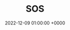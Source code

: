 ---
layout: none
title: "SOS"
artist: "SZA"
secondary_artists: ""
art: "sza-sos.jpg"
spotify_url: https://open.spotify.com/album/07w0rG5TETcyihsEIZR3qG
date: 2022-12-09 01:00:00 +0000
categories: album
tags: []
---